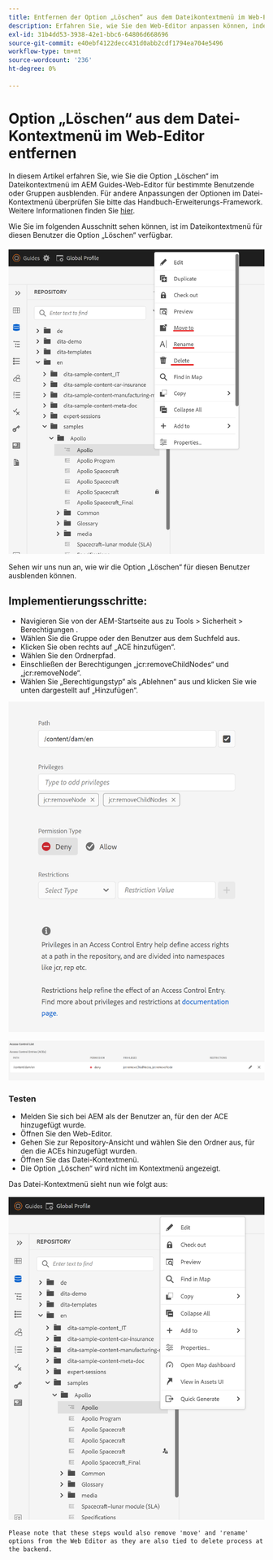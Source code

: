 ```yaml
---
title: Entfernen der Option „Löschen“ aus dem Dateikontextmenü im Web-Editor für bestimmte Benutzer
description: Erfahren Sie, wie Sie den Web-Editor anpassen können, indem Sie die Option „Löschen“ aus dem Dateikontextmenü für bestimmte Benutzer/Gruppen entfernen.
exl-id: 31b4dd53-3938-42e1-bbc6-64806d668696
source-git-commit: e40ebf4122decc431d0abb2cdf1794ea704e5496
workflow-type: tm+mt
source-wordcount: '236'
ht-degree: 0%

---
```


# Option „Löschen“ aus dem Datei-Kontextmenü im Web-Editor entfernen

In diesem Artikel erfahren Sie, wie Sie die Option „Löschen“ im Dateikontextmenü im AEM Guides-Web-Editor für bestimmte Benutzende oder Gruppen ausblenden. Für andere Anpassungen der Optionen im Datei-Kontextmenü überprüfen Sie bitte das Handbuch-Erweiterungs-Framework. Weitere Informationen finden Sie [hier](https://github.com/adobe/guides-extension/tree/main).

Wie Sie im folgenden Ausschnitt sehen können, ist im Dateikontextmenü für diesen Benutzer die Option „Löschen“ verfügbar.

![Datei-Kontextmenü mit Löschen](../../../assets/authoring/file-contextmenu-Delete.png)

Sehen wir uns nun an, wie wir die Option „Löschen“ für diesen Benutzer ausblenden können.

## Implementierungsschritte:

- Navigieren Sie von der AEM-Startseite aus zu Tools > Sicherheit > Berechtigungen .
- Wählen Sie die Gruppe oder den Benutzer aus dem Suchfeld aus.
- Klicken Sie oben rechts auf „ACE hinzufügen“.
- Wählen Sie den Ordnerpfad.
- Einschließen der Berechtigungen „jcr:removeChildNodes“ und „jcr:removeNode“.
- Wählen Sie „Berechtigungstyp“ als „Ablehnen“ aus und klicken Sie wie unten dargestellt auf „Hinzufügen“.

![Benutzerberechtigung „ACE verweigern](../../../assets/authoring/permission-ACE-Delete.png)

![Zugriffssteuerungsliste in Berechtigungen](../../../assets/authoring/delete-acl.png)

### Testen

- Melden Sie sich bei AEM als der Benutzer an, für den der ACE hinzugefügt wurde.
- Öffnen Sie den Web-Editor.
- Gehen Sie zur Repository-Ansicht und wählen Sie den Ordner aus, für den die ACEs hinzugefügt wurden.
- Öffnen Sie das Datei-Kontextmenü.
- Die Option „Löschen“ wird nicht im Kontextmenü angezeigt.

Das Datei-Kontextmenü sieht nun wie folgt aus:

![Datei-Kontextmenü ohne Löschen](../../../assets/authoring/file-contextmenu-Delete-removed.png)

```
Please note that these steps would also remove 'move' and 'rename' options from the Web Editor as they are also tied to delete process at the backend.
```
